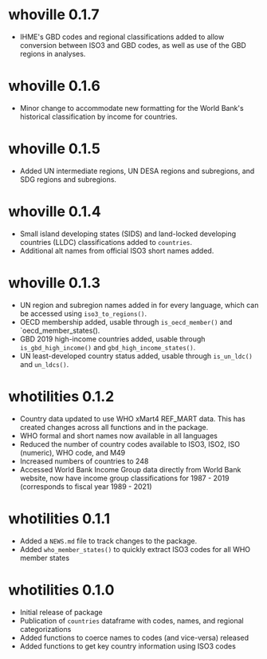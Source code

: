 # whoville 0.1.7

* IHME's GBD codes and regional classifications added to allow conversion between ISO3 and GBD codes, as well as use of
the GBD regions in analyses.

# whoville 0.1.6

* Minor change to accommodate new formatting for the World Bank's historical classification by income for countries.

# whoville 0.1.5

* Added UN intermediate regions, UN DESA regions and subregions, and SDG regions
and subregions.

# whoville 0.1.4

* Small island developing states (SIDS) and land-locked developing countries (LLDC)
    classifications added to `countries`.
* Additional alt names from official ISO3 short names added.

# whoville 0.1.3

* UN region and subregion names added in for every language, which can be accessed
    using `iso3_to_regions()`.
* OECD membership added, usable through `is_oecd_member()` and `oecd_member_states().
* GBD 2019 high-income countries added, usable through `is_gbd_high_income()` and
    `gbd_high_income_states()`.
* UN least-developed country status added, usable through `is_un_ldc()` and 
    `un_ldcs()`.

# whotilities 0.1.2

* Country data updated to use WHO xMart4 REF_MART data. This has created changes across all functions and in the package.
* WHO formal and short names now available in all languages
* Reduced the number of country codes available to ISO3, ISO2, ISO (numeric), WHO code, and M49
* Increased numbers of countries to 248
* Accessed World Bank Income Group data directly from World Bank website, now have income group classifications for 1987 - 2019 (corresponds to fiscal year 1989 - 2021)

# whotilities 0.1.1

* Added a `NEWS.md` file to track changes to the package.
* Added `who_member_states()` to quickly extract ISO3 codes for all WHO member states

# whotilities 0.1.0

* Initial release of package
* Publication of `countries` dataframe with codes, names, and regional categorizations
* Added functions to coerce names to codes (and vice-versa) released
* Added functions to get key country information using ISO3 codes
